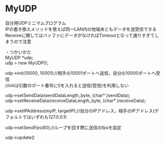 ﻿MyUDP
=====

自分用UDPミニマムプログラム  
IPの書き換えメソッドを使えば同一LAN内の他端末ともデータを送受信できる  
Receiveに関してはバッファにデータがなければTimeoutとなって通りすぎてしまうので注意  
  
・つかいかた  
MyUDP *udp;  
udp = new MyUDP();  
  
udp->init(10000, 10001);//相手の10001ポートへ送信，自分の10000ポートへ受信  
//initは引数のポート番号に0を入れると送信(受信)を利用しない  
  
udp->setSendData(sendDataLength_byte, (char* )sendData);  
udp->setReceiveData(receiveDataLength_byte, (char* )receiveData);  
  
udp->setIPAddress(myIP, targetIP);//自分のIPアドレス，相手のIPアドレス(デフォルトではいずれも127.0.0.1)
  
udp->setSendFps(60);//ループを回す際に送信のfpsを設定  
  
udp->update()  

